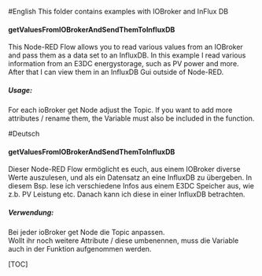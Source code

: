 #English
This folder contains examples with IOBroker and InFlux DB
#### getValuesFromIOBrokerAndSendThemToInfluxDB

This Node-RED Flow allows you to read various values from an IOBroker and pass them as a data set to an InfluxDB. In this example I read various information from an E3DC energystorage, such as PV power and more. After that I can view them in an InfluxDB Gui outside of Node-RED.
##### Usage:
For each ioBroker get Node adjust the Topic.
If you want to add more attributes / rename them, the Variable must also be included in the function.

#Deutsch



#### getValuesFromIOBrokerAndSendThemToInfluxDB

Dieser Node-RED Flow ermöglicht es euch, aus einem IOBroker diverse Werte auszulesen, und als ein Datensatz an eine InfluxDB zu übergeben. In diesem Bsp. lese ich verschiedene Infos aus einem E3DC Speicher aus, wie z.b. PV Leistung etc. Danach kann ich diese in einer InfluxDB betrachten.
##### Verwendung:
Bei jeder ioBroker get Node die Topic anpassen.   
Wollt ihr noch weitere Attribute / diese umbenennen, muss die Variable auch in der Funktion aufgenommen werden.




[TOC]
